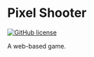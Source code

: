 # Pixel Shooter

[![GitHub license](https://img.shields.io/github/license/programmer5000-com/pixel-shooter.svg)](https://github.com/programmer5000-com/pixel-shooter/blob/master/LICENSE)
 
A web-based game.
